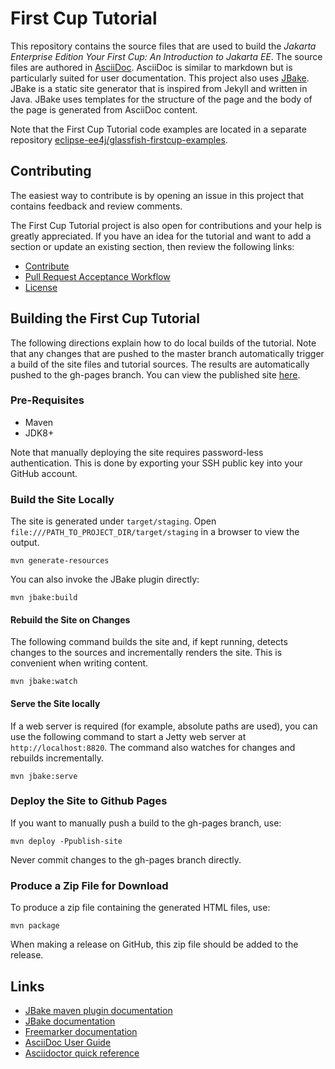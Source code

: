 # First Cup Tutorial

This repository contains the source files that are used to build the
_Jakarta Enterprise Edition Your First Cup: An Introduction to Jakarta EE_.
The source files
are authored in [AsciiDoc](http://asciidoc.org/).  AsciiDoc is similar
to markdown but is particularly suited for user documentation.  This
project also uses [JBake](http://jbake.org/). JBake is a static site
generator that is inspired from Jekyll and written in Java.  JBake uses
templates for the structure of the page and the body of the page is
generated from AsciiDoc content.

Note that the First Cup Tutorial code examples are located in a
separate repository
[eclipse-ee4j/glassfish-firstcup-examples](https://github.com/eclipse-ee4j/glassfish-firstcup-examples).

## Contributing
The easiest way to contribute is by opening an issue in this project
that contains feedback and review comments.

The First Cup Tutorial project is also open for contributions and your
help is greatly appreciated. If you have an idea for the tutorial and
want to add a section or update an existing section, then review the
following links:

* [Contribute](CONTRIBUTING.md)
* [Pull Request Acceptance Workflow](src/main/jbake/assets/pr_doc_workflow.md)
* [License](LICENSE.md)

## Building the First Cup Tutorial

The following directions explain how to do local builds of the
tutorial. Note that any changes that are pushed to the master branch
automatically trigger a build of the site files and tutorial sources.
The results are automatically pushed to the gh-pages branch. You can
view the published site
[here](https://eclipse-ee4j.github.io/glassfish-firstcup).

### Pre-Requisites

- Maven
- JDK8+

Note that manually deploying the site requires password-less
authentication. This is done by exporting your SSH public key into your
GitHub account.

### Build the Site Locally

The site is generated under `target/staging`. Open
`file:///PATH_TO_PROJECT_DIR/target/staging` in a browser to view the
output.

```
mvn generate-resources
```

You can also invoke the JBake plugin directly:

```
mvn jbake:build
```

#### Rebuild the Site on Changes

The following command builds the site and, if kept running, detects
changes to the sources and incrementally renders the site. This is
convenient when writing content.

```
mvn jbake:watch
```

#### Serve the Site locally

If a web server is required (for example, absolute paths are used), you
can use the following command to start a Jetty web server at
`http://localhost:8820`. The command also watches for changes and
rebuilds incrementally.

```
mvn jbake:serve
```


### Deploy the Site to Github Pages

If you want to manually push a build to the gh-pages branch, use:

```
mvn deploy -Ppublish-site
```
Never commit changes to the gh-pages branch directly.

### Produce a Zip File for Download

To produce a zip file containing the generated HTML files, use:

```
mvn package
```

When making a release on GitHub, this zip file should be added to the release.

## Links

- [JBake maven plugin documentation](https://github.com/Blazebit/jbake-maven-plugin)
- [JBake documentation](http://jbake.org/docs/2.5.1)
- [Freemarker documentation](http://freemarker.org/docs)
- [AsciiDoc User Guide](http://asciidoc.org/userguide.html)
- [Asciidoctor quick reference](http://asciidoctor.org/docs/asciidoc-syntax-quick-reference)
